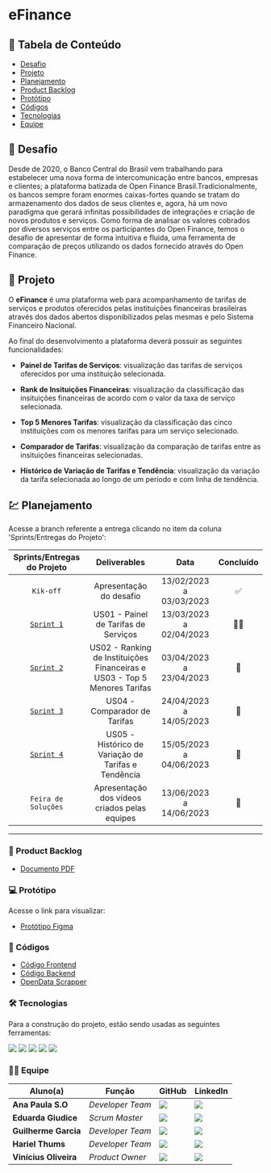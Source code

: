 # eFinance

## 📑 Tabela de Conteúdo

* [Desafio]()
* [Projeto]()
* [Planejamento]()
* [Product Backlog]()
* [Protótipo]()
* [Códigos]()
* [Tecnologias]()
* [Equipe]()

## 📌 Desafio

Desde de 2020, o Banco Central do Brasil vem trabalhando para estabelecer uma nova forma de intercomunicação entre bancos, empresas e clientes; a plataforma batizada de Open Finance Brasil.Tradicionalmente, os bancos sempre foram enormes caixas-fortes quando se tratam do armazenamento dos dados de seus clientes e, agora, há um novo paradigma que gerará infinitas possibilidades de integrações e criação de novos produtos e serviços. Como forma de analisar os valores cobrados por diversos serviços entre os participantes do Open Finance, temos o desafio de apresentar de forma intuitiva e fluida, uma ferramenta de comparação de preços utilizando os dados fornecido através do Open Finance.

## 🏁 Projeto

O **eFinance** é uma plataforma web para acompanhamento de tarifas de serviços e produtos oferecidos pelas instituições financeiras brasileiras através dos dados abertos disponibilizados pelas mesmas e pelo Sistema Financeiro Nacional.

Ao final do desenvolvimento a plataforma deverá possuir as seguintes funcionalidades:

* **Painel de Tarifas de Serviços**: visualização das tarifas de serviços oferecidos por uma instituição selecionada.

* **Rank de Insituições Financeiras**: visualização da classificação das insituições financeiras de acordo com o valor da taxa de serviço selecionada.

* **Top 5 Menores Tarifas**: visualização da classificação das cinco instituições com os menores tarifas para um serviço selecionado.

* **Comparador de Tarifas**: visualização da comparação de tarifas entre as insituições financeiras selecionadas.

* **Histórico de Variação de Tarifas e Tendência**: visualização da variação da tarifa selecionada ao longo de um período e com linha de tendência.

## 💹 Planejamento

Acesse a branch referente a entrega clicando no item da coluna 'Sprints/Entregas do Projeto':

| Sprints/Entregas do Projeto |                   Deliverables                    |          Data           | Concluído |
| :-------------------------: | :-----------------------------------------------: | :---------------------: | :-------: |
|          `Kik-off`          |              Apresentação do desafio              | 13/02/2023 a 03/03/2023 |     ✅    |
|       [`Sprint 1`]()        | US01 - Painel de Tarifas de Serviços | 13/03/2023 a 02/04/2023 |   👨‍💻      |
|         [`Sprint 2`]()          | US02 - Ranking de Instituições Financeiras e US03 - Top 5 Menores Tarifas | 03/04/2023 a 23/04/2023 |   🚧      |
|         [`Sprint 3`]()          | US04 - Comparador de Tarifas| 24/04/2023 a 14/05/2023 |    🚧     |
|         [`Sprint 4`]()          | US05 - Histórico de Variação de Tarifas e Tendência | 15/05/2023 a 04/06/2023 |    🚧     |
|     `Feira de Soluções`     |   Apresentação dos vídeos criados pelas equipes   |      13/06/2023 a 14/06/2023       |    🚧     |

---

### 📃 Product Backlog

* [Documento PDF]()

### 💻 Protótipo

Acesse o link para visualizar:

* [Protótipo Figma]()

### 📃 Códigos

* [Código Frontend](https://github.com/cluster-8/eFinance-front)
* [Código Backend](https://github.com/cluster-8/eFinance-api)
* [OpenData Scrapper](https://github.com/cluster-8/eFinance-odata-scrapper)

### 🛠 Tecnologias

Para a construção do projeto, estão sendo usadas as seguintes ferramentas:

<img src= "https://img.shields.io/badge/Vue.js-35495E?style=for-the-badge&logo=vuedotjs&logoColor=4FC08D">
<img src="https://img.shields.io/badge/Vite-B73BFE?style=for-the-badge&logo=vite&logoColor=FFD62E">
<img src="https://img.shields.io/badge/java-%23ED8B00.svg?style=for-the-badge&logo=java&logoColor=white">
<img src="https://img.shields.io/badge/Python-FFD43B?style=for-the-badge&logo=python&logoColor=blue">
<img src="https://img.shields.io/badge/PostgreSQL-316192?style=for-the-badge&logo=postgresql&logoColor=white">
  
### 👨‍💻 Equipe

| Aluno(a)              | Função             | GitHub                                                              | LinkedIn                                                                                          |
| --------------------- | ------------------ | ------------------------------------------------------------------- | ------------------------------------------------------------------------------------------------- |                               
| **Ana Paula S.O**         | _Developer Team_   | [![](https://bit.ly/3f9Xo0P)](https://github.com/AnaPaulaSOliveira) | [![](https://bit.ly/2P1ZogM)](https://www.linkedin.com/in/ana-paula-santos-de-oliveira-237a401ab) |
| **Eduarda Giudice**           | _Scrum Master_     | [![](https://bit.ly/3f9Xo0P)](https://github.com/EduardaGiudice)    | ![](https://bit.ly/2P1ZogM)     |
| **Guilherme Garcia**         | _Developer Team_   | [![](https://bit.ly/3f9Xo0P)](https://github.com/guilherme4garcia) | [![](https://bit.ly/2P1ZogM)](https://www.linkedin.com/in/guilherme-garcia-dev?original_referer=https%3A%2F%2Fgithub.com%2F) |
| **Hariel Thums**      | _Developer Team_ | [![](https://bit.ly/3f9Xo0P)](https://github.com/HarielThums)       | [![](https://bit.ly/2P1ZogM)](https://bit.ly/3f9bjUH)                                             |
| **Vinícius Oliveira** | _Product Owner_    | [![](https://bit.ly/3f9Xo0P)](https://github.com/vinicius-hso)      | [![](https://bit.ly/2P1ZogM)](https://bit.ly/3fdl0BE)                                             |